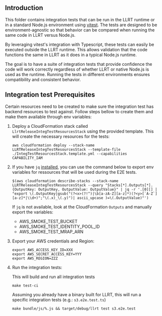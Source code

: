 ## Introduction

This folder contains integration tests that can be run in the LLRT runtime or in
a standard Node.js environment using [vitest](HTTPS://vitest.dev/). The tests
are designed to be environment-agnostic so that behavior can be compared when
running the same code in LLRT versus Node.js.

By leveraging vitest's integration with Typescript, these tests can easily be
executed outside the LLRT runtime. This allows validation that the code
functions the same in LLRT as it does in a typical Node.js runtime.

The goal is to have a suite of integration tests that provide confidence the
code will work correctly regardless of whether LLRT or native Node.js is used as
the runtime. Running the tests in different environments ensures compatibility
and consistent behavior.

## Integration test Prerequisites

Certain resources need to be created to make sure the integration test has
backend resources to test against. Follow steps bellow to create them and make
them available through env variables:

1. Deploy a CloudFormation stack called `LlrtReleaseIntegTestResourcesStack`
   using the provided template. This will create the necessary resources for the
   tests:

    ```shell
    aws cloudformation deploy --stack-name LLRTReleaseIntegTestResourcesStack --template-file ./IntegTestResourcesStack.template.yml --capabilities CAPABILITY_IAM
    ```

2. If you have `jq` [installed](HTTPS://jqlang.github.io/jq/), you can use the
   command below to export env variables for ressources that will be used during
   the E2E tests.

    ```shell
    $(aws cloudformation describe-stacks --stack-name LLRTReleaseIntegTestResourcesStack --query "Stacks[*].Outputs[*].{OutputKey: OutputKey, OutputValue: OutputValue}" | jq -r '.[0][] | "export \(.OutputKey|gsub("(?<x>(?!^)|\b[a-zA-Z][a-z]*)(?<y>[`A-Z`][a-z]*|\\d+)";"\(.x)_\(.y)")| ascii_upcase )=\(.OutputValue)"')
    ```

    If `jq` is not available, look at the CloudFormation `Outputs` and manually
    export the variables:

    - AWS_SMOKE_TEST_BUCKET
    - AWS_SMOKE_TEST_IDENTITY_POOL_ID
    - AWS_SMOKE_TEST_MRAP_ARN

3. Export your AWS credentials and Region:

    ```shell
    export AWS_ACCESS_KEY_ID=XXX
    export AWS_SECRET_ACCESS_KEY=YYY
    export AWS_REGION=ZZZ
    ```

4. Run the integration tests:

    This will build and run all integration tests

    ```shell
    make test-ci
    ```

    Assuming you already have a binary built for LLRT, this will run a specific
    integration tests (e.g.: `s3.e2e.test.ts`)

    ```shell
    make bundle/js/%.js && target/debug/llrt test s3.e2e.test
    ```
